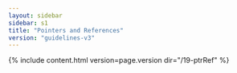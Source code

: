 ```yaml
---
layout: sidebar
sidebar: s1
title: "Pointers and References"
version: "guidelines-v3"
---
```

{% include content.html version=page.version dir="/19-ptrRef" %}